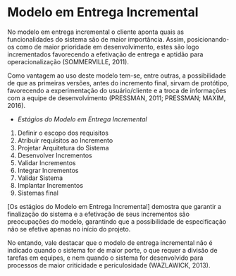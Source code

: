 # Modelo em Entrega Incremental

No modelo em entrega incremental o cliente aponta quais as funcionalidades do sistema são de maior importância. Assim, posicionando-os como de maior prioridade em desenvolvimento, estes são logo incrementados favorecendo a efetivação de entrega e aptidão para operacionalização (SOMMERVILLE, 2011).

Como vantagem ao uso deste modelo tem-se, entre outras, a possibilidade de que as primeiras versões, antes do incremento final, sirvam de protótipo, favorecendo a experimentação do usuário/cliente e a troca de informações com a equipe de desenvolvimento (PRESSMAN, 2011; PRESSMAN; MAXIM, 2016).

* *Estágios do Modelo em Entrega Incremental*

1. Definir o escopo dos requisitos
2. Atribuir requisitos ao Incremento
3. Projetar Arquitetura do Sistema
4. Desenvolver Incrementos
5. Validar Incrementos
6. Integrar Incrementos
7. Validar Sistema
8. Implantar Incrementos
9. Sistemas final

[Os estágios do Modelo em Entrega Incremental] demostra que garantir a finalização do sistema e a efetivação de seus incrementos são preocupações do modelo, garantindo que a possibilidade de especificação não se efetive apenas no início do projeto.

No entando, vale destacar que o modelo de entrega incremental não é indicado quando o sistema for de maior porte, o que requer a divisão de tarefas em equipes, e nem quando o sistema for desenvolvido para processos de maior criticidade e periculosidade (WAZLAWICK, 2013).
